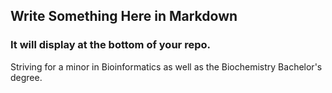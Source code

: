 ## Write Something Here in Markdown
### It will display at the bottom of your repo.

Striving for a minor in Bioinformatics as well as the Biochemistry Bachelor's degree.
